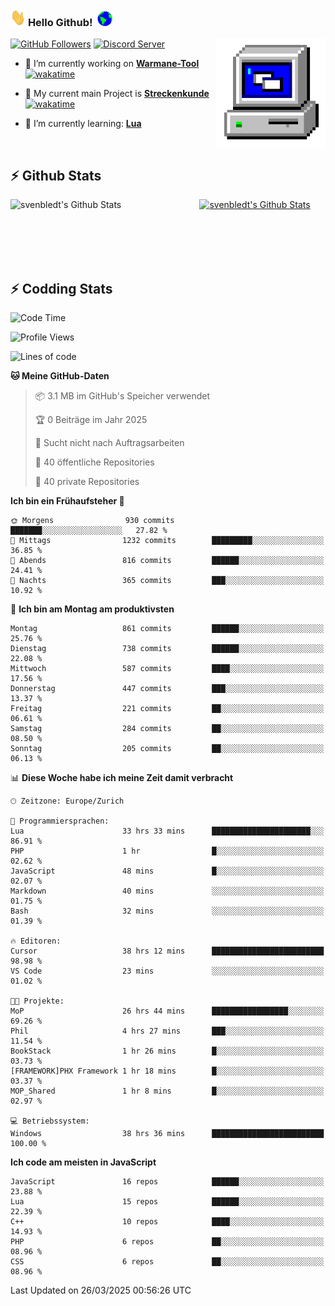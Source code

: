 ### <img src="https://github.com/svenbledt/svenbledt/blob/main/Assets/Hi.gif" height="28" width="24"> **Hello Github!** &nbsp;<img src="https://github.com/svenbledt/svenbledt/blob/main/Assets/Earth.gif" height="24" width="24">
[![GitHub Followers](https://img.shields.io/github/followers/svenbledt?label=Follow&style=flat-squaree&logo=github&labelColor=black&color=black&cacheSeconds=5)](https://github.com/svenbledt)
[![Discord Server](https://img.shields.io/discord/443405445831327754?style=flat-squeree&logo=discord&logoColor=white&label=Trojan%20Rotations%20Server&labelColor=black&color=gray&cacheSeconds=3650)](https://discord.gg/c6GZKjVhxw)
<img align="right" alt="PC GIF" src="https://github.com/svenbledt/svenbledt/blob/main/Assets/PC.gif" width="175" />

<p>

 - 🔭 I’m currently working on **[Warmane-Tool](https://github.com/svenbledt/Warmane-Bot)** [![wakatime](https://wakatime.com/badge/user/eb1cebc0-6a00-4f39-ab37-6770a4331515/project/b1c02622-6489-4920-898c-6e91c5bba727.svg)](https://wakatime.com/badge/user/eb1cebc0-6a00-4f39-ab37-6770a4331515/project/b1c02622-6489-4920-898c-6e91c5bba727)
 - 🔭 My current main Project is **[Streckenkunde](https://github.com/Streckenkunde)** [![wakatime](https://wakatime.com/badge/user/eb1cebc0-6a00-4f39-ab37-6770a4331515/project/8c10f4f0-0d09-4e0e-b526-eec4de9936b6.svg)](https://wakatime.com/badge/user/eb1cebc0-6a00-4f39-ab37-6770a4331515/project/8c10f4f0-0d09-4e0e-b526-eec4de9936b6)

 - 🌱 I’m currently learning: **[Lua](https://www.lua.org/)**
 
</p>

<br>

## :zap: Github Stats

<a href="https://github.com/svenbledt">
  <img align="left" src="https://github-readme-stats.vercel.app/api?username=svenbledt&show_icons=true&title_color=c9d1d9&icon_color=58a6da&text_color=c9d1d9&bg_color=0d1117&hide=issues" alt="svenbledt's Github Stats" width="60%">
 </a>
 <a href="https://github.com/svenbledt">
 <img src="https://github-readme-stats.vercel.app/api/top-langs/?username=svenbledt&show_icons=true&title_color=c9d1d9&icon_color=58a6da&text_color=c9d1d9&bg_color=0d1117" alt="svenbledt's Github Stats" width="35%">
 </a>

<br> <br> <br> <br> 
## :zap: Codding Stats

<!--START_SECTION:waka-->
![Code Time](http://img.shields.io/badge/Code%20Time-628%20hrs%2053%20mins-blue)

![Profile Views](http://img.shields.io/badge/Profilansichten-2-blue)

![Lines of code](https://img.shields.io/badge/Seit%20Hallo%20Welt%20habe%20ich%20geschrieben-29.3%20million%20Codezeilen-blue)

**🐱 Meine GitHub-Daten** 

> 📦 3.1 MB im GitHub's Speicher verwendet 
 > 
> 🏆 0 Beiträge im Jahr 2025
 > 
> 🚫 Sucht nicht nach Auftragsarbeiten
 > 
> 📜 40 öffentliche Repositories 
 > 
> 🔑 40 private Repositories 
 > 
**Ich bin ein Frühaufsteher 🐤** 

```text
🌞 Morgens                930 commits         ███████░░░░░░░░░░░░░░░░░░   27.82 % 
🌆 Mittags                1232 commits        █████████░░░░░░░░░░░░░░░░   36.85 % 
🌃 Abends                 816 commits         ██████░░░░░░░░░░░░░░░░░░░   24.41 % 
🌙 Nachts                 365 commits         ███░░░░░░░░░░░░░░░░░░░░░░   10.92 % 
```
📅 **Ich bin am Montag am produktivsten** 

```text
Montag                   861 commits         ██████░░░░░░░░░░░░░░░░░░░   25.76 % 
Dienstag                 738 commits         ██████░░░░░░░░░░░░░░░░░░░   22.08 % 
Mittwoch                 587 commits         ████░░░░░░░░░░░░░░░░░░░░░   17.56 % 
Donnerstag               447 commits         ███░░░░░░░░░░░░░░░░░░░░░░   13.37 % 
Freitag                  221 commits         ██░░░░░░░░░░░░░░░░░░░░░░░   06.61 % 
Samstag                  284 commits         ██░░░░░░░░░░░░░░░░░░░░░░░   08.50 % 
Sonntag                  205 commits         ██░░░░░░░░░░░░░░░░░░░░░░░   06.13 % 
```


📊 **Diese Woche habe ich meine Zeit damit verbracht** 

```text
🕑︎ Zeitzone: Europe/Zurich

💬 Programmiersprachen: 
Lua                      33 hrs 33 mins      ██████████████████████░░░   86.91 % 
PHP                      1 hr                █░░░░░░░░░░░░░░░░░░░░░░░░   02.62 % 
JavaScript               48 mins             █░░░░░░░░░░░░░░░░░░░░░░░░   02.07 % 
Markdown                 40 mins             ░░░░░░░░░░░░░░░░░░░░░░░░░   01.75 % 
Bash                     32 mins             ░░░░░░░░░░░░░░░░░░░░░░░░░   01.39 % 

🔥 Editoren: 
Cursor                   38 hrs 12 mins      █████████████████████████   98.98 % 
VS Code                  23 mins             ░░░░░░░░░░░░░░░░░░░░░░░░░   01.02 % 

🐱‍💻 Projekte: 
MoP                      26 hrs 44 mins      █████████████████░░░░░░░░   69.26 % 
Phil                     4 hrs 27 mins       ███░░░░░░░░░░░░░░░░░░░░░░   11.54 % 
BookStack                1 hr 26 mins        █░░░░░░░░░░░░░░░░░░░░░░░░   03.73 % 
[FRAMEWORK]PHX Framework 1 hr 18 mins        █░░░░░░░░░░░░░░░░░░░░░░░░   03.37 % 
MOP_Shared               1 hr 8 mins         █░░░░░░░░░░░░░░░░░░░░░░░░   02.97 % 

💻 Betriebssystem: 
Windows                  38 hrs 36 mins      █████████████████████████   100.00 % 
```

**Ich code am meisten in JavaScript** 

```text
JavaScript               16 repos            ██████░░░░░░░░░░░░░░░░░░░   23.88 % 
Lua                      15 repos            ██████░░░░░░░░░░░░░░░░░░░   22.39 % 
C++                      10 repos            ████░░░░░░░░░░░░░░░░░░░░░   14.93 % 
PHP                      6 repos             ██░░░░░░░░░░░░░░░░░░░░░░░   08.96 % 
CSS                      6 repos             ██░░░░░░░░░░░░░░░░░░░░░░░   08.96 % 
```




 Last Updated on 26/03/2025 00:56:26 UTC
<!--END_SECTION:waka-->

